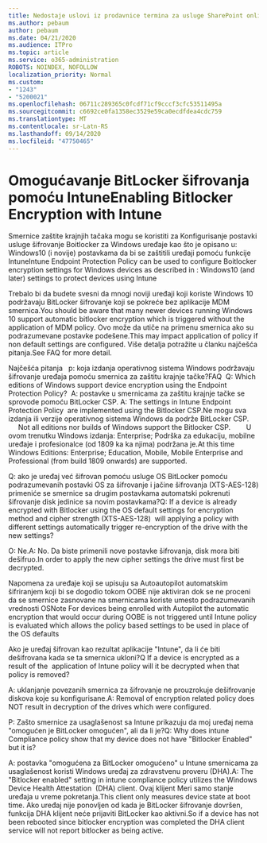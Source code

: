 ```yaml
---
title: Nedostaje uslovi iz prodavnice termina za usluge SharePoint online
ms.author: pebaum
author: pebaum
ms.date: 04/21/2020
ms.audience: ITPro
ms.topic: article
ms.service: o365-administration
ROBOTS: NOINDEX, NOFOLLOW
localization_priority: Normal
ms.custom:
- "1243"
- "5200021"
ms.openlocfilehash: 06711c289365c0fcdf71cf9cccf3cfc53511495a
ms.sourcegitcommit: c6692ce0fa1358ec3529e59ca0ecdfdea4cdc759
ms.translationtype: MT
ms.contentlocale: sr-Latn-RS
ms.lasthandoff: 09/14/2020
ms.locfileid: "47750465"
---
```

# <a name="enabling-bitlocker-encryption-with-intune"></a><span data-ttu-id="cdc67-102">Omogućavanje BitLocker šifrovanja pomoću Intune</span><span class="sxs-lookup"><span data-stu-id="cdc67-102">Enabling Bitlocker Encryption with Intune</span></span>

<span data-ttu-id="cdc67-103">Smernice zaštite krajnjih tačaka mogu se koristiti za Konfigurisanje postavki usluge šifrovanje Boitlocker za Windows uređaje kao što je opisano u: Windows10 (i novije) postavkama da bi se zaštitili uređaji pomoću funkcije Intune</span><span class="sxs-lookup"><span data-stu-id="cdc67-103">Intune Endpoint Protection Policy can be used to configure Boitlocker encryption settings for Windows devices as described in : Windows10 (and later) settings to protect devices using Intune</span></span>

<span data-ttu-id="cdc67-104">Trebalo bi da budete svesni da mnogi noviji uređaji koji koriste Windows 10 podržavaju BitLocker šifrovanje koji se pokreće bez aplikacije MDM smernica.</span><span class="sxs-lookup"><span data-stu-id="cdc67-104">You should be aware that many newer devices running Windows 10 support automatic bitlocker encryption which is triggered without the application of MDM policy.</span></span> <span data-ttu-id="cdc67-105">Ovo može da utiče na primenu smernica ako su podrazumevane postavke podešene.</span><span class="sxs-lookup"><span data-stu-id="cdc67-105">This may impact application of policy if non default settings are configured.</span></span> <span data-ttu-id="cdc67-106">Više detalja potražite u članku najčešća pitanja.</span><span class="sxs-lookup"><span data-stu-id="cdc67-106">See FAQ for more detail.</span></span>


<span data-ttu-id="cdc67-107">Najčešća pitanja   p: koja izdanja operativnog sistema Windows podržavaju šifrovanje uređaja pomoću smernica za zaštitu krajnje tačke?</span><span class="sxs-lookup"><span data-stu-id="cdc67-107">FAQ  Q: Which editions of Windows support device encryption using the Endpoint Protection Policy?</span></span>
<span data-ttu-id="cdc67-108"> A: postavke u smernicama za zaštitu krajnje tačke se sprovode pomoću BitLocker CSP.</span><span class="sxs-lookup"><span data-stu-id="cdc67-108"> A: The settings in Intune Endpoint Protection Policy  are implemented using the Bitlocker CSP.</span></span><span data-ttu-id="cdc67-109">Ne mogu sva izdanja ili verzije operativnog sistema Windows da podrže BitLocker CSP. 
     </span><span class="sxs-lookup"><span data-stu-id="cdc67-109">  Not all editions nor builds of Windows support the Bitlocker CSP. 
     </span></span> <span data-ttu-id="cdc67-110">U ovom trenutku Windows izdanja: Enterprise; Podrška za edukaciju, mobilne uređaje i profesionalce (od 1809 ka ka njima) podržana je.</span><span class="sxs-lookup"><span data-stu-id="cdc67-110">At this time Windows Editions: Enterprise; Education, Mobile, Mobile Enterprise and Professional (from build 1809 onwards) are supported.</span></span>




<span data-ttu-id="cdc67-111">Q: ako je uređaj već šifrovan pomoću usluge OS BitLocker pomoću podrazumevanih postavki OS za šifrovanje i jačine šifrovanja (XTS-AES-128) primeniće se smernice sa drugim postavkama automatski pokrenuti šifrovanje disk jedinice sa novim postavkama?</span><span class="sxs-lookup"><span data-stu-id="cdc67-111">Q: If a device is already encrypted with Bitlocker using the OS default settings for encryption method and cipher strength (XTS-AES-128)  will applying a policy with different settings automatically trigger re-encryption of the drive with the new settings?</span></span>

<span data-ttu-id="cdc67-112">O: Ne.</span><span class="sxs-lookup"><span data-stu-id="cdc67-112">A: No.</span></span> <span data-ttu-id="cdc67-113">Da biste primenili nove postavke šifrovanja, disk mora biti dešifruo.</span><span class="sxs-lookup"><span data-stu-id="cdc67-113">In order to apply the new cipher settings the drive must first be decrypted.</span></span>

<span data-ttu-id="cdc67-114">Napomena za uređaje koji se upisuju sa Autoautopilot automatskim šifriranjem koji bi se dogodio tokom OOBE nije aktiviran dok se ne proceni da se smernice zasnovane na smernicama koriste umesto podrazumevanih vrednosti OS</span><span class="sxs-lookup"><span data-stu-id="cdc67-114">Note For devices being enrolled with Autopilot the automatic encryption that would occur during OOBE is not triggered until Intune policy is evaluated which allows the policy based settings to be used in place of the OS defaults</span></span>




<span data-ttu-id="cdc67-115">Ako je uređaj šifrovan kao rezultat aplikacije "Intune", da li će biti dešifrovana kada se ta smernica ukloni?</span><span class="sxs-lookup"><span data-stu-id="cdc67-115">Q If a device is encrypted as a result of the  application of Intune policy will it be decrypted when that policy is removed?</span></span>

<span data-ttu-id="cdc67-116">A: uklanjanje povezanih smernica za šifrovanje ne prouzrokuje dešifrovanje diskova koje su konfigurisane.</span><span class="sxs-lookup"><span data-stu-id="cdc67-116">A: Removal of encryption related policy does NOT result in decryption of the drives which were configured.</span></span>




<span data-ttu-id="cdc67-117">P: Zašto smernice za usaglašenost sa Intune prikazuju da moj uređaj nema "omogućen je BitLocker omogućen", ali da li je?</span><span class="sxs-lookup"><span data-stu-id="cdc67-117">Q: Why does intune Compliance policy show that my device does not have "Bitlocker Enabled" but it is?</span></span>

<span data-ttu-id="cdc67-118">A: postavka "omogućena za BitLocker omogućeno" u Intune smernicama za usaglašenost koristi Windows uređaj za zdravstvenu proveru (DHA).</span><span class="sxs-lookup"><span data-stu-id="cdc67-118">A: The "Bitlocker enabled" setting in intune compliance policy utilizes the Windows Device Health Attestation  (DHA) client.</span></span> <span data-ttu-id="cdc67-119">Ovaj klijent Meri samo stanje uređaja u vreme pokretanja.</span><span class="sxs-lookup"><span data-stu-id="cdc67-119">This client only measures device state at boot time.</span></span> <span data-ttu-id="cdc67-120">Ako uređaj nije ponovljen od kada je BitLocker šifrovanje dovršen, funkcija DHA klijent neće prijaviti BitLocker kao aktivni.</span><span class="sxs-lookup"><span data-stu-id="cdc67-120">So if a device has not been rebooted since bitlocker encryption was completed the DHA client service will not report bitlocker as being active.</span></span>